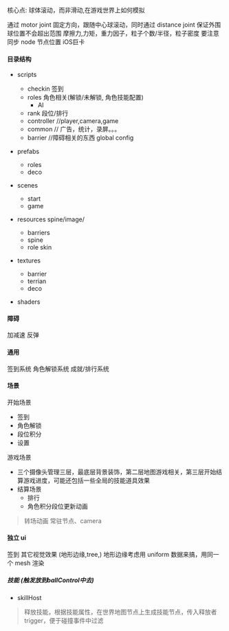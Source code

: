 核心点: 球体滚动，而非滑动,在游戏世界上如何模拟

通过 motor joint 固定方向，跟随中心球滚动，同时通过 distance joint 保证外围球位置不会超出范围
摩擦力,力矩，重力因子，粒子个数/半径，粒子密度
要注意同步 node 节点位置
iOS巨卡

#### 目录结构

- scripts

  - checkin 签到
  - roles 角色相关(解锁/未解锁, 角色技能配置)
    - AI
  - rank 段位/排行
  - controller //player,camera,game
  - common // 广告，统计，录屏。。。
  - barrier //障碍相关的东西
    global
    config

- prefabs

  - roles
  - deco

- scenes

  - start
  - game

- resources spine/image/
  - barriers
  - spine
  - role skin

- textures

  - barrier
  - terrian
  - deco

- shaders


#### 障碍

加减速
反弹

#### 通用

签到系统
角色解锁系统
成就/排行系统

#### 场景

开始场景

- 签到
- 角色解锁
- 段位积分
- 设置

游戏场景

- 三个摄像头管理三层，最底层背景装饰，第二层地图游戏相关，第三层开始结算游戏进度，可能还包括一些全局的技能道具效果
- 结算场景
  - 排行
  - 角色积分段位更新动画

> 转场动画 常驻节点、camera

#### 独立 ui

签到
其它视觉效果 (地形边缘,tree,)
地形边缘考虑用 uniform 数据来搞，用同一个 mesh 渲染


##### 技能 (触发放到ballControl中去)

- skillHost 

> 释放技能，根据技能属性，在世界地图节点上生成技能节点，传入释放者 trigger，便于碰撞事件中过滤


